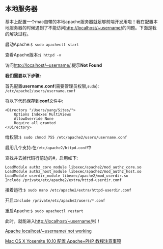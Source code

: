 ## 本地服务器

基本上配置一个mac自带的本地apache服务器就足够前端开发用啦！我在配置本地服务器的时候遇到了不能访问<http://localhost/~username/>的问题。下面是我的解决过程。

启动Apache:`$ sudo apachectl start`

查看Apache版本:`$ httpd -v`

访问<http://localhost/~username/>,提示**Not Found**

**我们需要以下步骤:**

首先配置**username.conf**(需要管理员权限,`sudo`):
`/etc/apache2/users/username.conf`

将以下代码保存到**conf**文件中:
```
<Directory "/Users/yang/Sites/">
    Options Indexes MultiViews
    AllowOverride None
    Require all granted
</Directory>
```

给权限:`$ sudo chmod 755 /etc/apache2/users/username.conf`

启用几个支持:在`/etc/apache2/httpd.conf`中

查找并去掉代码行前边的#，启用如下:

```
LoadModule authz_core_module libexec/apache2/mod_authz_core.so
LoadModule authz_host_module libexec/apache2/mod_authz_host.so
LoadModule userdir_module libexec/apache2/mod_userdir.so
Include /private/etc/apache2/extra/httpd-userdir.conf
```

接着运行:`$ sudo nano /etc/apache2/extra/httpd-userdir.conf`

开启:`Include /private/etc/apache2/users/*.conf`

重启Apache:`$ sudo apachectl restart`

此时，就能进入<http://localhost/~username/>啦！

[Apache localhost/~username/ not working](http://stackoverflow.com/questions/24583859/apache-localhost-username-not-working/)

[Mac OS X Yosemite 10.10 配置 Apache+PHP 教程注意事项](http://yangjunwei.com/a/1568.html)
